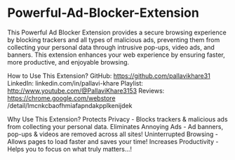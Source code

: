 # Powerful-Ad-Blocker-Extension
This Powerful Ad Blocker Extension provides a secure browsing experience by blocking trackers and all types of malicious ads, preventing them from collecting your personal data through intrusive pop-ups, video ads, and banners. This extension enhances your web experience by ensuring faster, more productive, and enjoyable browsing.

How to Use This Extension?
GitHub: https://github.com/pallavikhare31
LinkedIn: linkedin.com/in/pallavi-khare
Playlist: http://www.youtube.com/@PallaviKhare3153
Reviews: https://chrome.google.com/webstore /detail/lmcnkcbaofhmiafapndakpplkenijdek

Why Use This Extension?
Protects Privacy - Blocks trackers & malicious ads from collecting your personal data.
Eliminates Annoying Ads - Ad banners, pop-ups & videos are removed across all sites!
Uninterrupted Browsing - Allows pages to load faster and saves your time!
Increases Productivity - Helps you to focus on what truly matters...!
